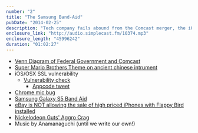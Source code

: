 ```yaml
---
number: "2"
title: "The Samsung Band-Aid"
pubDate: "2014-02-25"
description: "Tech company fails abound from the Comcast merger, the iOS/OSX SSL vulnerability, and the all new Samsung rip-off-of-everything-apple-is-doing. Followup on Ender's Game and Flappy Bird."
enclosure_link: "http://audio.simplecast.fm/10374.mp3"
enclosure_length: "45996242"
duration: "01:02:27"
---
```



- [Venn Diagram of Federal Government and Comcast](http://www.muninetworks.org/content/dc-revolving-door-comcast-and-campaign-finance-reform)
- [Super Mario Brothers Theme on ancient chinese intrument](http://www.theverge.com/2014/2/22/5437334/hear-the-super-mario-bros-theme-played-on-an-ancient-chinese-instrument)
- iOS/OSX SSL vulnerability
  - [Vulnerability check](https://gotofail.com/)
    - [Appcode tweet](https://twitter.com/appcode/status/437896886649757696)
- [Chrome mic bug](http://www.theverge.com/2014/1/21/5332316/chrome-exploit-lets-websites-keep-listening-after-you-close-the-tab)
- [Samsung Galaxy S5 Band Aid](https://plus.google.com/+MarquesBrownlee/posts/4MMKEZdxqH5)
- [eBay is NOT allowing the sale of high priced iPhones with Flappy Bird installed](http://community.ebay.com/t5/Technical-Issues/eBay-not-allowing-iPhones-with-Flappy-Bird-included-as-an-app/qaq-p/19522849)
- [Nickelodeon Guts' Aggro Crag](/content/images/2014/Feb/il_fullxfull_19210201.jpg)
- Music by Anamanaguchi (until we write our own!)
